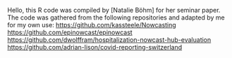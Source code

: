 Hello, 
this R code was compiled by [Natalie Böhm] for her seminar paper. The code was gathered from the following repositories and adapted by me for my own use:
https://github.com/kassteele/Nowcasting
https://github.com/epinowcast/epinowcast
https://github.com/dwolffram/hospitalization-nowcast-hub-evaluation
https://github.com/adrian-lison/covid-reporting-switzerland

